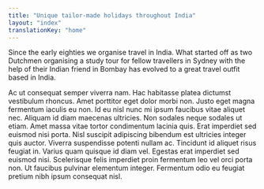 ```yaml
---
title: "Unique tailor-made holidays throughout India"
layout: "index"
translationKey: "home"
---
```


Since the early eighties we organise travel in India. What started off as two Dutchmen organising a study tour for fellow travellers in Sydney with the help of their Indian friend in Bombay has evolved to a great travel outfit based in India. 

Ac ut consequat semper viverra nam. Hac habitasse platea dictumst vestibulum rhoncus. Amet porttitor eget dolor morbi non. Justo eget magna fermentum iaculis eu non. Id eu nisl nunc mi ipsum faucibus vitae aliquet nec. Aliquam id diam maecenas ultricies. Non sodales neque sodales ut etiam. Amet massa vitae tortor condimentum lacinia quis. Erat imperdiet sed euismod nisi porta. Nisl suscipit adipiscing bibendum est ultricies integer quis auctor. Viverra suspendisse potenti nullam ac. Tincidunt id aliquet risus feugiat in. Varius quam quisque id diam vel. Egestas erat imperdiet sed euismod nisi. Scelerisque felis imperdiet proin fermentum leo vel orci porta non. Ut faucibus pulvinar elementum integer. Fermentum odio eu feugiat pretium nibh ipsum consequat nisl.